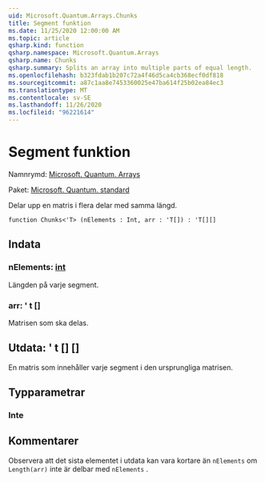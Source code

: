 ```yaml
---
uid: Microsoft.Quantum.Arrays.Chunks
title: Segment funktion
ms.date: 11/25/2020 12:00:00 AM
ms.topic: article
qsharp.kind: function
qsharp.namespace: Microsoft.Quantum.Arrays
qsharp.name: Chunks
qsharp.summary: Splits an array into multiple parts of equal length.
ms.openlocfilehash: b323fdab1b207c72a4f46d5ca4cb368ecf0df818
ms.sourcegitcommit: a87c1aa8e7453360025e47ba614f25b02ea84ec3
ms.translationtype: MT
ms.contentlocale: sv-SE
ms.lasthandoff: 11/26/2020
ms.locfileid: "96221614"
---
```

# <a name="chunks-function"></a>Segment funktion

Namnrymd: [Microsoft. Quantum. Arrays](xref:Microsoft.Quantum.Arrays)

Paket: [Microsoft. Quantum. standard](https://nuget.org/packages/Microsoft.Quantum.Standard)


Delar upp en matris i flera delar med samma längd.

```qsharp
function Chunks<'T> (nElements : Int, arr : 'T[]) : 'T[][]
```


## <a name="input"></a>Indata

### <a name="nelements--int"></a>nElements: [int](xref:microsoft.quantum.lang-ref.int)

Längden på varje segment.


### <a name="arr--t"></a>arr: ' t []

Matrisen som ska delas.



## <a name="output--t"></a>Utdata: ' t [] []

En matris som innehåller varje segment i den ursprungliga matrisen.

## <a name="type-parameters"></a>Typparametrar

### <a name="t"></a>Inte



## <a name="remarks"></a>Kommentarer

Observera att det sista elementet i utdata kan vara kortare än `nElements` om `Length(arr)` inte är delbar med `nElements` .